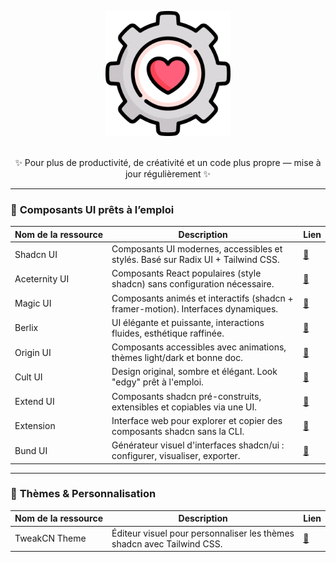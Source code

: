 <p align="center">
  <img width="200" src="./assets/logo.png" alt="logo toolbox">
</p>

<!-- <h1 align="center">Mon coffre à outils de dev</h1> -->
<p align="center">
<br>
 ✨ Pour plus de productivité, de créativité et un code plus propre — mise à jour régulièrement ✨
</p>
<!-- <p align="center">
  <a href="#-ui--design">🎨 UI & Design</a> •
  <a href="#-frameworks--librairies">⚙️ Frameworks</a> •
  <a href="#-apprentissage--références">📚 Apprentissage</a> •
  <a href="#-outils--productivité">🚀 Outils</a> •
  <a href="#-déploiement--plateformes">☁️ Déploiement</a>
</p> -->

---

### 🧩 **Composants UI prêts à l’emploi**

| Nom&nbsp;de&nbsp;la&nbsp;ressource | Description | Lien |
|-----|-------------|------|
| Shadcn UI | Composants UI modernes, accessibles et stylés. Basé sur Radix UI + Tailwind CSS. | [🔗](https://ui.shadcn.com) |
| Aceternity UI | Composants React populaires (style shadcn) sans configuration nécessaire. | [🔗](https://ui.aceternity.com) |
| Magic UI | Composants animés et interactifs (shadcn + framer-motion). Interfaces dynamiques. | [🔗](https://magicui.design) |
| Berlix | UI élégante et puissante, interactions fluides, esthétique raffinée. | [🔗](https://berlix.vercel.app/) |
| Origin UI | Composants accessibles avec animations, thèmes light/dark et bonne doc. | [🔗](https://originui.com/) |
| Cult UI | Design original, sombre et élégant. Look "edgy" prêt à l'emploi. | [🔗](https://www.cult-ui.com/) |
| Extend UI | Composants shadcn pré-construits, extensibles et copiables via une UI. | [🔗](https://www.extend-ui.com/) |
| Extension | Interface web pour explorer et copier des composants shadcn sans la CLI. | [🔗](https://shadcn-extension.vercel.app/) |
| Bund UI | Générateur visuel d'interfaces shadcn/ui : configurer, visualiser, exporter. | [🔗](https://bundui.io/) |

---

### 🎨 **Thèmes & Personnalisation**
| Nom&nbsp;de&nbsp;la&nbsp;ressource | Description | Lien |
|-----|-------------|------|
| TweakCN Theme | Éditeur visuel pour personnaliser les thèmes shadcn avec Tailwind CSS. | [🔗](https://tweakcn.com/editor/theme) |